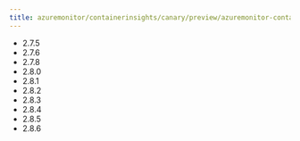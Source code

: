 ```yaml
---
title: azuremonitor/containerinsights/canary/preview/azuremonitor-containers
---
```

- 2.7.5
- 2.7.6
- 2.7.8
- 2.8.0
- 2.8.1
- 2.8.2
- 2.8.3
- 2.8.4
- 2.8.5
- 2.8.6
